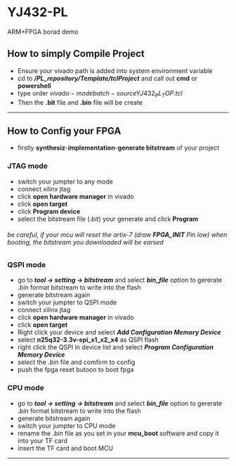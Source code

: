 # YJ432-PL
ARM+FPGA borad demo

## How to simply Compile Project

* Ensure your vivado path is added into system environment variable
* cd to ***/PL_repository/Template/tclProject*** and call out **cmd** or **powershell**
* type order $vivado -mode batch -source YJ432_PL_TOP.tcl$
* Then the **.bit** file and **.bin** file will be create


-------------------------------------

## How to Config your FPGA

* firstly **synthesiz**-**implementation**-**generate bitstream** of your project


### JTAG mode
* switch your jumpter to any mode
* connect xilinx jtag 
* click **open hardware manager** in vivado
* click **open target**
* click **Program device**
* select the bitstream file (*.bit*) your generate and click **Program**

###### be careful, if your mcu will reset the artix-7 (draw **FPGA_INIT** Pin low) when booting, the bitstream you downloaded will be earsed


### QSPI mode

* go to ***tool -> setting -> bitstream*** and select ***bin_file*** option to gererate *.bin* format bitstream to write into the flash
* generate bitstream again
* switch your jumpter to QSPI mode
* connect xilinx jtag 
* click **open hardware manager** in vivado
* click **open target**
* Right click your device and select ***Add Configuration Memory Device*** 
* select **n25q32-3.3v-spi_x1_x2_x4** as QSPI flash
* right click the QSPI in device list and select ***Program Configuration Memory Device***
* select the *.bin* file and comfirm to config
* push the fpga reset butoon to boot fpga


### CPU mode

* go to ***tool -> setting -> bitstream*** and select ***bin_file*** option to gererate *.bin* format bitstream to write into the flash
* generate bitstream again
* switch your jumpter to CPU mode
* rename the *.bin* file as you set in your **mcu_boot** software and copy it into your TF card
* insert the TF card and boot MCU

------------------------------------------



